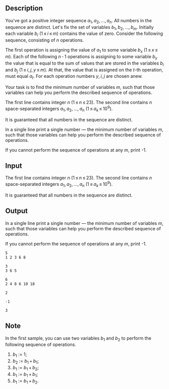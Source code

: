 ## Description

<div><p>You've got a positive integer sequence <span class="tex-span"><i>a</i><sub class="lower-index">1</sub>, <i>a</i><sub class="lower-index">2</sub>, ..., <i>a</i><sub class="lower-index"><i>n</i></sub></span>. All numbers in the sequence are distinct. Let's fix the set of variables <span class="tex-span"><i>b</i><sub class="lower-index">1</sub>, <i>b</i><sub class="lower-index">2</sub>, ..., <i>b</i><sub class="lower-index"><i>m</i></sub></span>. Initially each variable <span class="tex-span"><i>b</i><sub class="lower-index"><i>i</i></sub></span> <span class="tex-span">(1 ≤ <i>i</i> ≤ <i>m</i>)</span> contains the value of zero. Consider the following sequence, consisting of <span class="tex-span"><i>n</i></span> operations.</p><p>The first operation is assigning the value of <span class="tex-span"><i>a</i><sub class="lower-index">1</sub></span> to some variable <span class="tex-span"><i>b</i><sub class="lower-index"><i>x</i></sub></span> <span class="tex-span">(1 ≤ <i>x</i> ≤ <i>m</i>)</span>. Each of the following <span class="tex-span"><i>n</i> - 1</span> operations is assigning to some variable <span class="tex-span"><i>b</i><sub class="lower-index"><i>y</i></sub></span> the value that is equal to the sum of values that are stored in the variables <span class="tex-span"><i>b</i><sub class="lower-index"><i>i</i></sub></span> and <span class="tex-span"><i>b</i><sub class="lower-index"><i>j</i></sub></span> <span class="tex-span">(1 ≤ <i>i</i>, <i>j</i>, <i>y</i> ≤ <i>m</i>)</span>. At that, the value that is assigned on the <span class="tex-span"><i>t</i></span>-th operation, must equal <span class="tex-span"><i>a</i><sub class="lower-index"><i>t</i></sub></span>. For each operation numbers <span class="tex-span"><i>y</i>, <i>i</i>, <i>j</i></span> are chosen anew.</p><p>Your task is to find the minimum number of variables <span class="tex-span"><i>m</i></span>, such that those variables can help you perform the described sequence of operations.</p></div><div class="input-specification"><p>The first line contains integer <span class="tex-span"><i>n</i></span> <span class="tex-span">(1 ≤ <i>n</i> ≤ 23)</span>. The second line contains <span class="tex-span"><i>n</i></span> space-separated integers <span class="tex-span"><i>a</i><sub class="lower-index">1</sub>, <i>a</i><sub class="lower-index">2</sub>, ..., <i>a</i><sub class="lower-index"><i>n</i></sub></span> <span class="tex-span">(1 ≤ <i>a</i><sub class="lower-index"><i>k</i></sub> ≤ 10<sup class="upper-index">9</sup>)</span>.</p><p>It is guaranteed that all numbers in the sequence are distinct.</p></div><div class="output-specification"><p>In a single line print a single number — the minimum number of variables <span class="tex-span"><i>m</i></span>, such that those variables can help you perform the described sequence of operations.</p><p>If you cannot perform the sequence of operations at any <span class="tex-span"><i>m</i></span>, print <span class="tex-font-style-tt">-1</span>.</p></div>

## Input

<p>The first line contains integer <span class="tex-span"><i>n</i></span> <span class="tex-span">(1 ≤ <i>n</i> ≤ 23)</span>. The second line contains <span class="tex-span"><i>n</i></span> space-separated integers <span class="tex-span"><i>a</i><sub class="lower-index">1</sub>, <i>a</i><sub class="lower-index">2</sub>, ..., <i>a</i><sub class="lower-index"><i>n</i></sub></span> <span class="tex-span">(1 ≤ <i>a</i><sub class="lower-index"><i>k</i></sub> ≤ 10<sup class="upper-index">9</sup>)</span>.</p><p>It is guaranteed that all numbers in the sequence are distinct.</p>

## Output

<p>In a single line print a single number — the minimum number of variables <span class="tex-span"><i>m</i></span>, such that those variables can help you perform the described sequence of operations.</p><p>If you cannot perform the sequence of operations at any <span class="tex-span"><i>m</i></span>, print <span class="tex-font-style-tt">-1</span>.</p>





```input1
5
1 2 3 6 8

```




```input2
3
3 6 5

```




```input3
6
2 4 8 6 10 18

```




```output1
2

```




```output2
-1

```




```output3
3

```



## Note

<p>In the first sample, you can use two variables <span class="tex-span"><i>b</i><sub class="lower-index">1</sub></span> and <span class="tex-span"><i>b</i><sub class="lower-index">2</sub></span> to perform the following sequence of operations.</p><ol> <li> <span class="tex-span"><i>b</i><sub class="lower-index">1</sub></span> <span class="tex-font-style-tt">:=</span> <span class="tex-span">1</span>; </li><li> <span class="tex-span"><i>b</i><sub class="lower-index">2</sub></span> <span class="tex-font-style-tt">:=</span> <span class="tex-span"><i>b</i><sub class="lower-index">1</sub> + <i>b</i><sub class="lower-index">1</sub></span>; </li><li> <span class="tex-span"><i>b</i><sub class="lower-index">1</sub></span> <span class="tex-font-style-tt">:=</span> <span class="tex-span"><i>b</i><sub class="lower-index">1</sub> + <i>b</i><sub class="lower-index">2</sub></span>; </li><li> <span class="tex-span"><i>b</i><sub class="lower-index">1</sub></span> <span class="tex-font-style-tt">:=</span> <span class="tex-span"><i>b</i><sub class="lower-index">1</sub> + <i>b</i><sub class="lower-index">1</sub></span>; </li><li> <span class="tex-span"><i>b</i><sub class="lower-index">1</sub></span> <span class="tex-font-style-tt">:=</span> <span class="tex-span"><i>b</i><sub class="lower-index">1</sub> + <i>b</i><sub class="lower-index">2</sub></span>. </li></ol>
